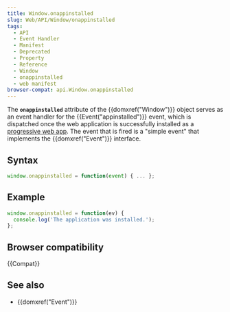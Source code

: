 ```yaml
---
title: Window.onappinstalled
slug: Web/API/Window/onappinstalled
tags:
  - API
  - Event Handler
  - Manifest
  - Deprecated
  - Property
  - Reference
  - Window
  - onappinstalled
  - web manifest
browser-compat: api.Window.onappinstalled
---
```


The **`onappinstalled`** attribute of the {{domxref("Window")}}
object serves as an event handler for the {{Event("appinstalled")}} event, which is
dispatched once the web application is successfully installed as a [progressive web app](/en-US/Apps/Progressive). The event that is fired is a
"simple event" that implements the {{domxref("Event")}} interface.

## Syntax

```js
window.onappinstalled = function(event) { ... };
```

## Example

```js
window.onappinstalled = function(ev) {
  console.log('The application was installed.');
};
```

## Browser compatibility

{{Compat}}

## See also

- {{domxref("Event")}}
